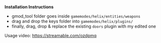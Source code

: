 __Installation Instructions__

- gmod_tool folder goes inside `gamemodes/helix/entities/weapons`
- drag and drop the keys folder into `gamemodes/helix/plugins/`
- finally, drag, drop & replace the existing `doors` plugin with my edited one

Usage video:
https://streamable.com/ozdpmq
